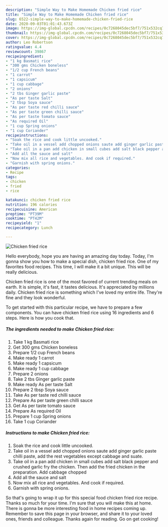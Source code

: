 ```yaml
---
description: "Simple Way to Make Homemade Chicken fried rice"
title: "Simple Way to Make Homemade Chicken fried rice"
slug: 6522-simple-way-to-make-homemade-chicken-fried-rice
date: 2020-09-03T01:01:43.673Z
image: https://img-global.cpcdn.com/recipes/0c7268045dec5bf7/751x532cq70/chicken-fried-rice-recipe-main-photo.jpg
thumbnail: https://img-global.cpcdn.com/recipes/0c7268045dec5bf7/751x532cq70/chicken-fried-rice-recipe-main-photo.jpg
cover: https://img-global.cpcdn.com/recipes/0c7268045dec5bf7/751x532cq70/chicken-fried-rice-recipe-main-photo.jpg
author: Leo Robertson
ratingvalue: 4.4
reviewcount: 39867
recipeingredient:
- "1 kg Basmati rice"
- "300 gms Chicken boneless"
- "1/2 cup French beans"
- "1 carrot"
- "1 capsicum"
- "1 cup cabbage"
- "2 onions"
- "2 tbs Ginger garlic paste"
- "As per taste Salt"
- "2 tbsp Soya sauce"
- "As per taste red chilli sauce"
- "As per taste green chilli sauce"
- "As per taste tomato sauce"
- "As required Oil"
- "1 cup Spring onions"
- "1 cup Coriander"
recipeinstructions:
- "Soak the rice and cook little uncooked."
- "Take oil in a vessel add chopped onions saute add ginger garlic paste chilli paste, add the rest vegetables except cabbage and suate."
- "Take oil in a pan add chicken in small cubes add salt black pepper and crushed garlic fry the chicken. Then add the fried chicken in the preparation. Add cabbage chopped"
- "Add all the sauce and salt"
- "Now mix all rice and vegetables. And cook if required."
- "Garnish with spring onions."
categories:
- Recipe
tags:
- chicken
- fried
- rice

katakunci: chicken fried rice 
nutrition: 196 calories
recipecuisine: American
preptime: "PT39M"
cooktime: "PT42M"
recipeyield: "1"
recipecategory: Lunch

---
```



![Chicken fried rice](https://img-global.cpcdn.com/recipes/0c7268045dec5bf7/751x532cq70/chicken-fried-rice-recipe-main-photo.jpg)

Hello everybody, hope you are having an amazing day today. Today, I'm gonna show you how to make a special dish, chicken fried rice. One of my favorites food recipes. This time, I will make it a bit unique. This will be really delicious.



Chicken fried rice is one of the most favored of current trending meals on earth. It is simple, it's fast, it tastes delicious. It's appreciated by millions daily. Chicken fried rice is something which I've loved my entire life. They're fine and they look wonderful.


To get started with this particular recipe, we have to prepare a few components. You can have chicken fried rice using 16 ingredients and 6 steps. Here is how you cook that.

<!--inarticleads1-->

##### The ingredients needed to make Chicken fried rice:

1. Take 1 kg Basmati rice
1. Get 300 gms Chicken boneless
1. Prepare 1/2 cup French beans
1. Make ready 1 carrot
1. Make ready 1 capsicum
1. Make ready 1 cup cabbage
1. Prepare 2 onions
1. Take 2 tbs Ginger garlic paste
1. Make ready As per taste Salt
1. Prepare 2 tbsp Soya sauce
1. Take As per taste red chilli sauce
1. Prepare As per taste green chilli sauce
1. Get As per taste tomato sauce
1. Prepare As required Oil
1. Prepare 1 cup Spring onions
1. Take 1 cup Coriander




<!--inarticleads2-->

##### Instructions to make Chicken fried rice:

1. Soak the rice and cook little uncooked.
1. Take oil in a vessel add chopped onions saute add ginger garlic paste chilli paste, add the rest vegetables except cabbage and suate.
1. Take oil in a pan add chicken in small cubes add salt black pepper and crushed garlic fry the chicken. Then add the fried chicken in the preparation. Add cabbage chopped
1. Add all the sauce and salt
1. Now mix all rice and vegetables. And cook if required.
1. Garnish with spring onions.




So that's going to wrap it up for this special food chicken fried rice recipe. Thanks so much for your time. I'm sure that you will make this at home. There is gonna be more interesting food in home recipes coming up. Remember to save this page in your browser, and share it to your loved ones, friends and colleague. Thanks again for reading. Go on get cooking!
